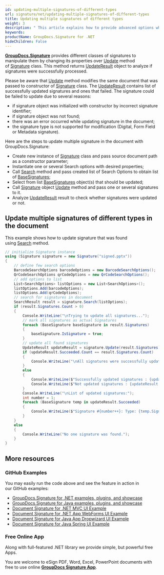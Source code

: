 ```yaml
---
id: updating-multiple-signatures-of-different-types
url: signature/net/updating-multiple-signatures-of-different-types
title: Updating multiple signatures of different types
weight: 3
description: " This article explains how to provide advanced options when updating different multiple electronic signatures with GroupDocs.Signature API."
keywords: 
productName: GroupDocs.Signature for .NET
hideChildren: False
---
```

[**GroupDocs.Signature**](https://products.groupdocs.com/signature/net) provides different classes of signatures to manipulate them by changing its properties over [Update](https://apireference.groupdocs.com/net/signature/groupdocs.signature/signature/methods/update/) method of [Signature](https://apireference.groupdocs.com/net/signature/groupdocs.signature/signature) class. This method returns [UpdateResult](https://apireference.groupdocs.com/net/signature/groupdocs.signature.domain/updateresult) object to analyze if signatures were successfully processed.

Please be aware that [Update](https://apireference.groupdocs.com/net/signature/groupdocs.signature/signature/methods/update/) method modifies the same document that was passed to constructor of [Signature](https://apireference.groupdocs.com/net/signature/groupdocs.signature/signature) class. The [UpdateResult](https://apireference.groupdocs.com/net/signature/groupdocs.signature.domain/updateresult) contains list of successfully updated signatures and ones that failed. The signature could be failed to update due to several reasons:

* if signature object was initialized with constructor by incorrect signature identifier;
* if signature object was not found;
* there was an error occurred while updating signature in the document;
* the signature type is not supported for modification (Digital, Form Field or Metadata signature).

Here are the steps to update multiple signature in the document with GroupDocs.Signature:

* Create new instance of [Signature](https://apireference.groupdocs.com/net/signature/groupdocs.signature/signature) class and pass source document path as a constructor parameter;
* Instantiate one or several Search options with desired properties;
* Call [Search](https://apireference.groupdocs.com/net/signature/groupdocs.signature/signature/methods/search/_1) method and pass created list of Search Options to obtain list of [BaseSignatures](https://apireference.groupdocs.com/net/signature/groupdocs.signature.domain/basesignature);
* Select from list [BaseSignatures](https://apireference.groupdocs.com/net/signature/groupdocs.signature.domain/basesignature) object(s) that should be updated;
* Call [Signature](https://apireference.groupdocs.com/net/signature/groupdocs.signature/signature) object [Update](https://apireference.groupdocs.com/net/signature/groupdocs.signature/signature/methods/update/) method and pass one or several signatures to it.
* Analyze [UpdateResult](https://apireference.groupdocs.com/net/signature/groupdocs.signature.domain/updateresult) result to check whether signatures were updated or not.

## Update multiple signatures of different types in the document

This example shows how to update signature that was found using [Search](https://apireference.groupdocs.com/net/signature/groupdocs.signature/signature/methods/search/_1) method.

```csharp
// initialize Signature instance
using (Signature signature = new Signature("signed.pptx"))
{
    // define few search options
    BarcodeSearchOptions barcodeOptions = new BarcodeSearchOptions();
    QrCodeSearchOptions qrCodeOptions = new QrCodeSearchOptions();
    // add options to list
    List<SearchOptions> listOptions = new List<SearchOptions>();
    listOptions.Add(barcodeOptions);
    listOptions.Add(qrCodeOptions);
    // search for signatures in document
    SearchResult result = signature.Search(listOptions);
    if (result.Signatures.Count > 0)
    {
        Console.WriteLine("\nTrying to update all signatures...");
        // mark all signatures as actual Signatures
        foreach (BaseSignature baseSignature in result.Signatures)
        {
            baseSignature.IsSignature = true;
        }
        // update all found signatures
        UpdateResult updateResult = signature.Update(result.Signatures);
        if (updateResult.Succeeded.Count == result.Signatures.Count)
        {
            Console.WriteLine("\nAll signatures were successfully updated!");
        }
        else
        {
            Console.WriteLine($"Successfully updated signatures : {updateResult.Succeeded.Count}");
            Console.WriteLine($"Not updated signatures : {updateResult.Failed.Count}");
        }
        Console.WriteLine("\nList of updated signatures:");
        int number = 1;
        foreach (BaseSignature temp in updateResult.Succeeded)
        {
            Console.WriteLine($"Signature #{number++}: Type: {temp.SignatureType} Id:{temp.SignatureId}, Location: {temp.Left}x{temp.Top}. Size: {temp.Width}x{temp.Height}");
        }
    }
    else
    {
        Console.WriteLine("No one signature was found.");
    }
}
```

## More resources

### GitHub Examples

You may easily run the code above and see the feature in action in our GitHub examples:

* [GroupDocs.Signature for .NET examples, plugins, and showcase](https://github.com/groupdocs-signature/GroupDocs.Signature-for-.NET)
* [GroupDocs.Signature for Java examples, plugins, and showcase](https://github.com/groupdocs-signature/GroupDocs.Signature-for-Java)
* [Document Signature for .NET MVC UI Example](https://github.com/groupdocs-signature/GroupDocs.Signature-for-.NET-MVC)
* [Document Signature for .NET App WebForms UI Example](https://github.com/groupdocs-signature/GroupDocs.Signature-for-.NET-WebForms)
* [Document Signature for Java App Dropwizard UI Example](https://github.com/groupdocs-signature/GroupDocs.Signature-for-Java-Dropwizard)
* [Document Signature for Java Spring UI Example](https://github.com/groupdocs-signature/GroupDocs.Signature-for-Java-Spring)

### Free Online App

Along with full-featured .NET library we provide simple, but powerful free Apps.

You are welcome to eSign PDF, Word, Excel, PowerPoint documents with free to use online **[GroupDocs Signature App](https://products.groupdocs.app/signature)**.

